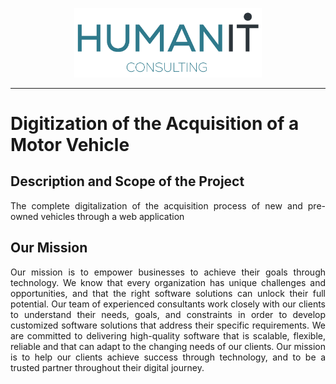 <p align="center">
  <img src="Logos/humanIT.005.png" width="300" title="hover text">
</p>
<hr/>

# Digitization of the Acquisition of a Motor Vehicle

## Description and Scope of the Project
<p align="justify"> 
The complete digitalization of the acquisition process of new and pre-owned vehicles through a web application
</p>

## Our Mission
<p align="justify"> 
Our mission is to empower businesses to achieve their goals through technology. We know that every organization has unique challenges and opportunities, and that the right software solutions can unlock their full potential. Our team of experienced consultants work closely with our clients to understand their needs, goals, and constraints in order to develop customized software solutions that address their specific requirements. We are committed to delivering high-quality software that is scalable, flexible, reliable and that can adapt to the changing needs of our clients. Our mission is to help our clients achieve success through technology, and to be a trusted partner throughout their digital journey.
</p>
